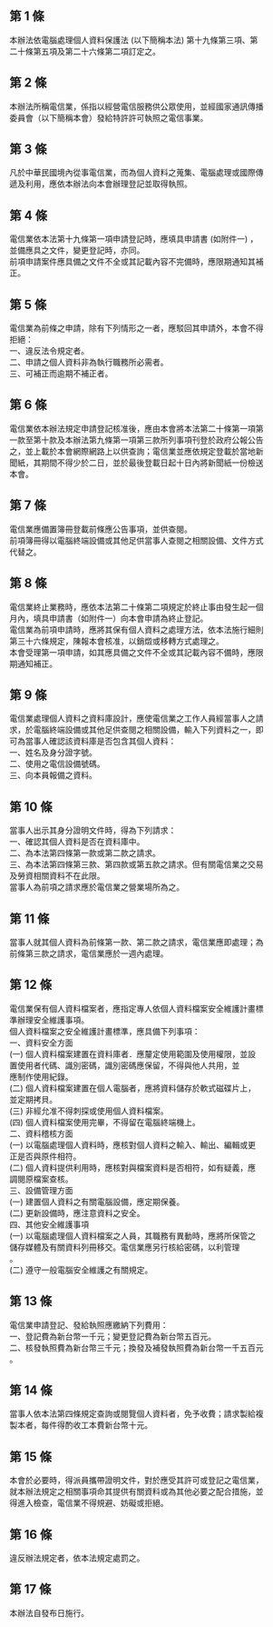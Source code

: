 第 1 條
-------
本辦法依電腦處理個人資料保護法 (以下簡稱本法) 第十九條第三項、第  
二十條第五項及第二十六條第二項訂定之。

第 2 條
-------
本辦法所稱電信業，係指以經營電信服務供公眾使用，並經國家通訊傳播  
委員會（以下簡稱本會）發給特許許可執照之電信事業。

第 3 條
-------
凡於中華民國境內從事電信業，而為個人資料之蒐集、電腦處理或國際傳  
遞及利用，應依本辦法向本會辦理登記並取得執照。

第 4 條
-------
電信業依本法第十九條第一項申請登記時，應填具申請書 (如附件一) ，  
並備應具之文件，變更登記時，亦同。  
前項申請案件應具備之文件不全或其記載內容不完備時，應限期通知其補  
正。

第 5 條
-------
電信業為前條之申請，除有下列情形之一者，應駁回其申請外，本會不得  
拒絕：  
一、違反法令規定者。  
二、申請之個人資料非為執行職務所必需者。  
三、可補正而逾期不補正者。

第 6 條
-------
電信業依本辦法規定申請登記核准後，應由本會將本法第二十條第一項第  
一款至第十款及本辦法第九條第一項第三款所列事項刊登於政府公報公告  
之，並上載於本會網際網路上以供查詢；電信業並應依規定登載於當地新  
聞紙，其期間不得少於二日，並於最後登載日起十日內將新聞紙一份檢送  
本會。

第 7 條
-------
電信業應備置簿冊登載前條應公告事項，並供查閱。  
前項簿冊得以電腦終端設備或其他足供當事人查閱之相關設備、文件方式  
代替之。

第 8 條
-------
電信業終止業務時，應依本法第二十條第二項規定於終止事由發生起一個  
月內，填具申請書（如附件一）向本會申請為終止登記。  
電信業為前項申請時，應將其保有個人資料之處理方法，依本法施行細則  
第三十六條規定，陳報本會核准，以銷燬或移轉方式處理之。  
本會受理第一項申請，如其應具備之文件不全或其記載內容不備時，應限  
期通知補正。

第 9 條
-------
電信業處理個人資料之資料庫設計，應使電信業之工作人員經當事人之請  
求，於電腦終端設備或其他足供查閱之相關設備，輸入下列資料之一，即  
可為當事人確認該資料庫是否包含其個人資料：  
一、姓名及身分證字號。  
二、使用之電信設備號碼。  
三、向本員報備之資料。

第 10 條
--------
當事人出示其身分證明文件時，得為下列請求：  
一、確認其個人資料是否在資料庫中。  
二、為本法第四條第一款或第二款之請求。  
三、為本法第四條第三款、第四款或第五款之請求。但有關電信業之交易  
    及勞資相關資料不在此限。  
    當事人為前項之請求應於電信業之營業場所為之。

第 11 條
--------
當事人就其個人資料為前條第一款、第二款之請求，電信業應即處理；為  
前條第三款之請求，電信業應於一週內處理。

第 12 條
--------
電信業保有個人資料檔案者，應指定專人依個人資料檔案安全維護計畫標  
準辦理安全維護事項。  
個人資料檔案之安全維護計畫標準，應具備下列事項：  
一、資料安全方面  
 (一) 個人資料檔案建置在資料庫者．應釐定使用範圍及使用權限，並設  
      置使用者代碼、識別密碼，識別密碼應保留，不得與他人共用，並  
      應制作使用紀錄。  
 (二) 個人資料檔案建置在個人電腦者，應將資料儲存於軟式磁碟片上，  
      並定期拷貝。  
 (三) 非經允准不得刺探或使用個人資料檔案。  
 (四) 個人資料檔案使用完畢，不得留在電腦終端機上。  
二、資料稽核方面  
 (一) 以電腦處理個人資料時，應核對個人資料之輸入、輸出、編輯或更  
      正是否與原件相符。  
 (二) 個人資料提供利用時，應核對與檔案資料是否相符，如有疑義，應  
      調閱原檔案查核。  
三、設備管理方面  
 (一) 建置個人資料之有關電腦設備，應定期保養。  
 (二) 更新設備時，應注意資料之安全。  
四、其他安全維護事項  
 (一) 以電腦處理個人資料檔案之人員，其職務有異動時，應將所保管之  
      儲存媒體及有關資料列冊移交。電信業應另行核給密碼，以利管理  
      。  
 (二) 遵守一般電腦安全維護之有關規定。

第 13 條
--------
電信業申請登記、發給執照應繳納下列費用：  
一、登記費為新台幣一千元；變更登記費為新台幣五百元。  
二、核發執照費為新台幣三千元；換發及補發執照費為新台幣一千五百元  
    。

第 14 條
--------
當事人依本法第四條規定查詢或閱覽個人資料者，免予收費；請求製給複  
製本者，每件得酌收工本費新台幣十元。

第 15 條
--------
本會於必要時，得派員攜帶證明文件，對於應受其許可或登記之電信業，  
就本辦法規定之相關事項命其提供有關資料或為其他必要之配合措施，並  
得進入檢查，電信業不得規避、妨礙或拒絕。

第 16 條
--------
違反辦法規定者，依本法規定處罰之。

第 17 條
--------
本辦法自發布日施行。

